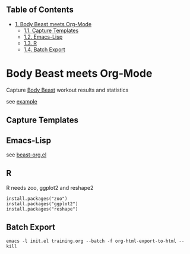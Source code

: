 <div id="table-of-contents">
<h2>Table of Contents</h2>
<div id="text-table-of-contents">
<ul>
<li><a href="#sec-1">1. Body Beast meets Org-Mode</a>
<ul>
<li><a href="#sec-1-1">1.1. Capture Templates</a></li>
<li><a href="#sec-1-2">1.2. Emacs-Lisp</a></li>
<li><a href="#sec-1-3">1.3. R</a></li>
<li><a href="#sec-1-4">1.4. Batch Export</a></li>
</ul>
</li>
</ul>
</div>
</div>


# Body Beast meets Org-Mode<a id="sec-1" name="sec-1"></a>

Capture [Body Beast](http://www.beachbody.com/product/fitness_programs/body-beast-workout.do) workout results and statistics 

see [example](training.html)

## Capture Templates<a id="sec-1-1" name="sec-1-1"></a>

## Emacs-Lisp<a id="sec-1-2" name="sec-1-2"></a>

see [beast-org.el](src/beast-org.el)

## R<a id="sec-1-3" name="sec-1-3"></a>

R needs zoo, ggplot2 and reshape2

    install.packages("zoo")
    install.packages("ggplot2")
    install.packages("reshape")

## Batch Export<a id="sec-1-4" name="sec-1-4"></a>

    emacs -l init.el training.org --batch -f org-html-export-to-html --kill